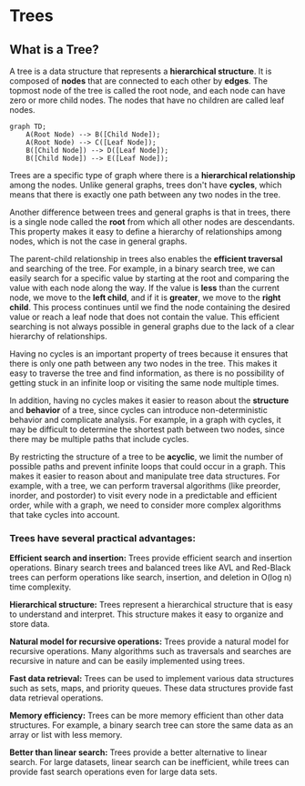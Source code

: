 # Trees

## What is a Tree?

 A tree is a data structure that represents a **hierarchical structure**. 
 It is composed of **nodes** that are connected to each other by **edges**. 
 The topmost node of the tree is called the root node, and each node can have zero or more child nodes. 
 The nodes that have no children are called leaf nodes.
 
 
```mermaid
graph TD;
    A(Root Node) --> B([Child Node]);
    A(Root Node) --> C([Leaf Node]);
    B([Child Node]) --> D([Leaf Node]);
    B([Child Node]) --> E([Leaf Node]);
```


 Trees are a specific type of graph where there is a **hierarchical relationship** among the nodes. 
 Unlike general graphs, trees don't have **cycles**, which means that there is exactly one path between 
 any two nodes in the tree. 

 Another difference between trees and general graphs is that in trees, there is a single node called the **root** from 
 which all other nodes are descendants. This property makes it easy to define a hierarchy of relationships among nodes, 
 which is not the case in general graphs.

 The parent-child relationship in trees also enables the **efficient traversal** and searching of the tree. For example, in a 
 binary search tree, we can easily search for a specific value by starting at the root and comparing the value with each 
 node along the way. If the value is **less** than the current node, we move to the **left child**, and if it is **greater**, 
 we move to the **right child**. This process continues until we find the node containing the desired value or reach a leaf node 
 that does not contain the value. This efficient searching is not always possible in general graphs due to the lack of a clear 
 hierarchy of relationships.

 Having no cycles is an important property of trees because it ensures that there is only one path between any two nodes in the tree. 
 This makes it easy to traverse the tree and find information, as there is no possibility of getting stuck in an infinite loop or visiting 
 the same node multiple times.

 In addition, having no cycles makes it easier to reason about the **structure** and **behavior** of a tree, since cycles can introduce non-deterministic 
 behavior and complicate analysis. For example, in a graph with cycles, it may be difficult to determine the shortest path between two nodes, 
 since there may be multiple paths that include cycles.

 By restricting the structure of a tree to be **acyclic**, we limit the number of possible paths and prevent infinite loops that could occur in a graph.
 This makes it easier to reason about and manipulate tree data structures. For example, with a tree, we can perform traversal algorithms 
 (like preorder, inorder, and postorder) to visit every node in a predictable and efficient order, while with a graph, we need to consider 
 more complex algorithms that take cycles into account.


### Trees have several practical advantages:

**Efficient search and insertion:** Trees provide efficient search and insertion operations. 
 Binary search trees and balanced trees like AVL and Red-Black trees can perform operations 
 like search, insertion, and deletion in O(log n) time complexity.

**Hierarchical structure:** Trees represent a hierarchical structure that is easy to understand 
and interpret. This structure makes it easy to organize and store data.

**Natural model for recursive operations:** Trees provide a natural model for recursive operations.
 Many algorithms such as traversals and searches are recursive in nature and can be easily implemented using trees.

**Fast data retrieval:** Trees can be used to implement various data structures such as sets, maps, 
 and priority queues. These data structures provide fast data retrieval operations.

**Memory efficiency:** Trees can be more memory efficient than other data structures. 
 For example, a binary search tree can store the same data as an array or list with less memory.

**Better than linear search:** Trees provide a better alternative to linear search. For large datasets, 
 linear search can be inefficient, while trees can provide fast search operations even for large data sets.
 
 
